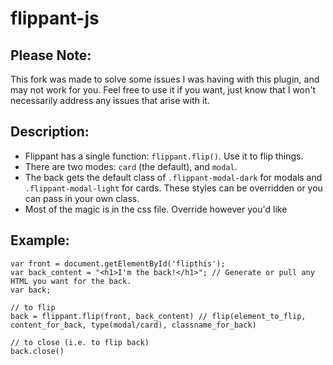# flippant-js

## Please Note:

This fork was made to solve some issues I was having with this plugin, and may not work for you.
Feel free to use it if you want, just know that I won't necessarily address any issues that arise with it.

## Description:
* Flippant has a single function: `flippant.flip()`. Use it to flip things.
* There are two modes: `card` (the default), and `modal`.
* The back gets the default class of `.flippant-modal-dark` for modals and `.flippant-modal-light` for cards. These styles can be overridden or you can pass in your own class.
* Most of the magic is in the css file. Override however you'd like

## Example:

    var front = document.getElementById('flipthis');
    var back_content = "<h1>I'm the back!</h1>"; // Generate or pull any HTML you want for the back.
    var back;
    
    // to flip
    back = flippant.flip(front, back_content) // flip(element_to_flip, content_for_back, type(modal/card), classname_for_back)
    
    // to close (i.e. to flip back)
    back.close()


